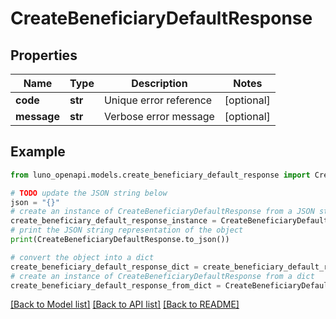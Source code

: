 # CreateBeneficiaryDefaultResponse


## Properties

Name | Type | Description | Notes
------------ | ------------- | ------------- | -------------
**code** | **str** | Unique error reference | [optional] 
**message** | **str** | Verbose error message | [optional] 

## Example

```python
from luno_openapi.models.create_beneficiary_default_response import CreateBeneficiaryDefaultResponse

# TODO update the JSON string below
json = "{}"
# create an instance of CreateBeneficiaryDefaultResponse from a JSON string
create_beneficiary_default_response_instance = CreateBeneficiaryDefaultResponse.from_json(json)
# print the JSON string representation of the object
print(CreateBeneficiaryDefaultResponse.to_json())

# convert the object into a dict
create_beneficiary_default_response_dict = create_beneficiary_default_response_instance.to_dict()
# create an instance of CreateBeneficiaryDefaultResponse from a dict
create_beneficiary_default_response_from_dict = CreateBeneficiaryDefaultResponse.from_dict(create_beneficiary_default_response_dict)
```
[[Back to Model list]](../README.md#documentation-for-models) [[Back to API list]](../README.md#documentation-for-api-endpoints) [[Back to README]](../README.md)


